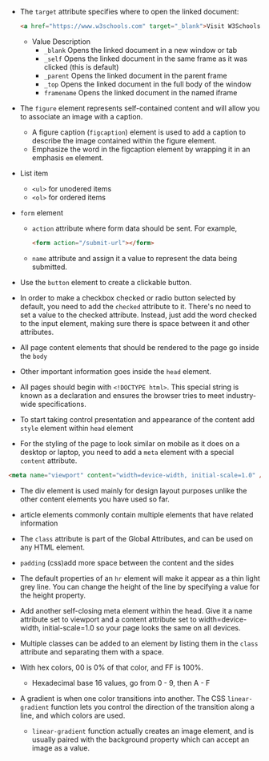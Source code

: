 - The `target` attribute specifies where to open the linked document:

  ```html
  <a href="https://www.w3schools.com" target="_blank">Visit W3Schools</a>
  ```

  - Value Description
    - `_blank` Opens the linked document in a new window or tab
    - `_self` Opens the linked document in the same frame as it was clicked (this is default)
    - `_parent` Opens the linked document in the parent frame
    - `_top` Opens the linked document in the full body of the window
    - `framename` Opens the linked document in the named iframe

- The `figure` element represents self-contained content and will allow you to associate an image with a caption.

  - A figure caption (`figcaption`) element is used to add a caption to describe the image contained within the figure element.
  - Emphasize the word in the figcaption element by wrapping it in an emphasis `em` element.

- List item

  - `<ul>` for unodered items
  - `<ol>` for ordered items

- `form` element

  - `action` attribute where form data should be sent. For example,

    ```html
    <form action="/submit-url"></form>
    ```

  - `name` attribute and assign it a value to represent the data being submitted.

- Use the `button` element to create a clickable button.

- In order to make a checkbox checked or radio button selected by default, you need to add the `checked` attribute to it. There's no need to set a value to the checked attribute. Instead, just add the word checked to the input element, making sure there is space between it and other attributes.

- All page content elements that should be rendered to the page go inside the `body`
- Other important information goes inside the `head` element.
- All pages should begin with `<!DOCTYPE html>`. This special string is known as a declaration and ensures the browser tries to meet industry-wide specifications.
- To start taking control presentation and appearance of the content add `style` element within `head` element

- For the styling of the page to look similar on mobile as it does on a desktop or laptop, you need to add a `meta` element with a special `content` attribute.

```html
<meta name="viewport" content="width=device-width, initial-scale=1.0" />
```

- The div element is used mainly for design layout purposes unlike the other content elements you have used so far.

- article elements commonly contain multiple elements that have related information

- The `class` attribute is part of the Global Attributes, and can be used on any HTML element.

- `padding` (css)add more space between the content and the sides
- The default properties of an `hr` element will make it appear as a thin light grey line. You can change the height of the line by specifying a value for the height property.
- Add another self-closing meta element within the head. Give it a name attribute set to viewport and a content attribute set to width=device-width, initial-scale=1.0 so your page looks the same on all devices.
-  Multiple classes can be added to an element by listing them in the `class` attribute and separating them with a space. 
- With hex colors, 00 is 0% of that color, and FF is 100%.
  - Hexadecimal base 16 values, go from 0 - 9, then A - F
- A gradient is when one color transitions into another. The CSS `linear-gradient` function lets you control the direction of the transition along a line, and which colors are used.
  - `linear-gradient` function actually creates an image element, and is usually paired with the background property which can accept an image as a value.